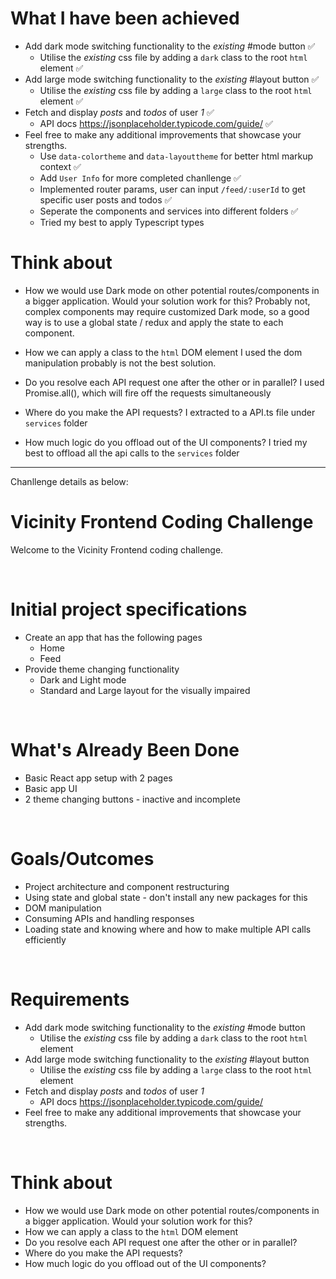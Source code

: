 # What I have been achieved
- Add dark mode switching functionality to the _existing_ #mode button ✅
  - Utilise the _existing_ css file by adding a `dark` class to the root `html` element ✅
- Add large mode switching functionality to the _existing_ #layout button ✅
  - Utilise the _existing_ css file by adding a `large` class to the root `html` element ✅
- Fetch and display _posts_ and _todos_ of user _1_ ✅
  - API docs https://jsonplaceholder.typicode.com/guide/ ✅
- Feel free to make any additional improvements that showcase your strengths.
  - Use `data-colortheme` and `data-layouttheme` for better html markup context ✅
  - Add `User Info` for more completed chanllenge ✅
  - Implemented router params, user can input `/feed/:userId` to get specific user posts and todos ✅
  - Seperate the components and services into different folders ✅
  - Tried my best to apply Typescript types


# Think about
- How we would use Dark mode on other potential routes/components in a bigger application. Would your solution work for this?
Probably not, complex components may require customized Dark mode, so a good way is to use a global state / redux and apply the state to each component.

- How we can apply a class to the `html` DOM element
I used the dom manipulation probably is not the best solution.

- Do you resolve each API request one after the other or in parallel?
I used Promise.all(), which will fire off the requests simultaneously

- Where do you make the API requests?
I extracted to a API.ts file under `services` folder

- How much logic do you offload out of the UI components?
I tried my best to offload all the api calls to the `services` folder


<hr/>

Chanllenge details as below:
# Vicinity Frontend Coding Challenge

Welcome to the Vicinity Frontend coding challenge.

&nbsp;

# Initial project specifications

- Create an app that has the following pages
  - Home
  - Feed
- Provide theme changing functionality
  - Dark and Light mode
  - Standard and Large layout for the visually impaired

&nbsp;

# What's Already Been Done

- Basic React app setup with 2 pages
- Basic app UI
- 2 theme changing buttons - inactive and incomplete

&nbsp;

# Goals/Outcomes

- Project architecture and component restructuring
- Using state and global state - don't install any new packages for this
- DOM manipulation
- Consuming APIs and handling responses
- Loading state and knowing where and how to make multiple API calls efficiently

&nbsp;

# Requirements

- Add dark mode switching functionality to the _existing_ #mode button
  - Utilise the _existing_ css file by adding a `dark` class to the root `html` element
- Add large mode switching functionality to the _existing_ #layout button
  - Utilise the _existing_ css file by adding a `large` class to the root `html` element
- Fetch and display _posts_ and _todos_ of user _1_
  - API docs https://jsonplaceholder.typicode.com/guide/
- Feel free to make any additional improvements that showcase your strengths.

&nbsp;

# Think about

- How we would use Dark mode on other potential routes/components in a bigger application. Would your solution work for this?
- How we can apply a class to the `html` DOM element
- Do you resolve each API request one after the other or in parallel?
- Where do you make the API requests?
- How much logic do you offload out of the UI components?
